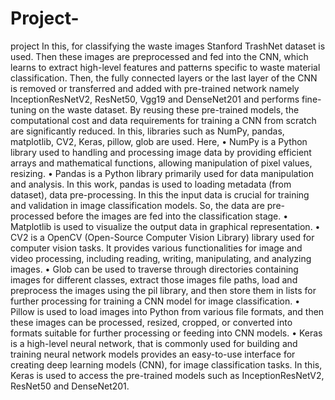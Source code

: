 # Project-
project
In this, for classifying the waste images Stanford TrashNet dataset is used. Then these images are preprocessed and fed into the CNN, which learns to extract high-level features and patterns specific to waste material classification. Then, the fully connected layers or the last layer of the CNN is removed or transferred and added with pre-trained network namely InceptionResNetV2, ResNet50, Vgg19 and DenseNet201 and performs fine-tuning on the waste dataset. By reusing these pre-trained models, the computational cost and data requirements for training a CNN from scratch are significantly reduced. In this, libraries such as NumPy, pandas, matplotlib, CV2, Keras, pillow, glob are used. 
Here, 
•	NumPy is a Python library used to handling and processing image data by providing efficient arrays and mathematical functions, allowing manipulation of pixel values, resizing.
•	Pandas is a Python library primarily used for data manipulation and analysis. In this work, pandas is used to loading metadata (from dataset), data pre-processing. In this the input data is crucial for training and validation in image classification models. So, the data are pre-processed before the images are fed into the classification stage. 
•	Matplotlib is used to visualize the output data in graphical representation.
•	CV2 is a OpenCV (Open-Source Computer Vision Library) library used for computer vision tasks. It provides various functionalities for image and video processing, including reading, writing, manipulating, and analyzing images.
•	Glob can be used to traverse through directories containing images for different classes, extract those images file paths, load and preprocess the images using the pil library, and then store them in lists for further processing for training a CNN model for image classification.
•	Pillow is used to load images into Python from various file formats, and then these images can be processed, resized, cropped, or converted into formats suitable for further processing or feeding into CNN models.
•	Keras is a high-level neural network, that is commonly used for building and training neural network models provides an easy-to-use interface for creating deep learning models (CNN), for image classification tasks. In this, Keras is used to access the pre-trained models such as InceptionResNetV2, ResNet50 and DenseNet201.
